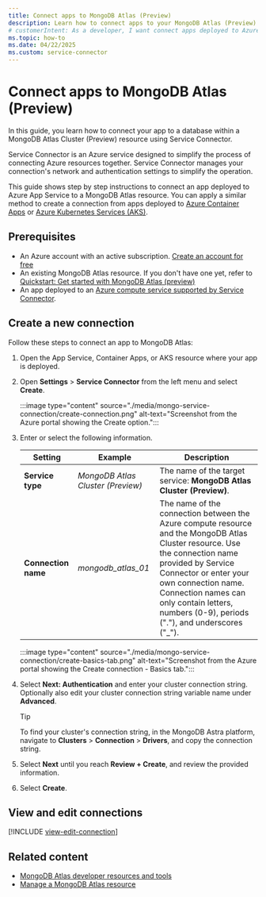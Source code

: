 ```yaml
---
title: Connect apps to MongoDB Atlas (Preview)
description: Learn how to connect apps to your MongoDB Atlas (Preview) service using Service Connector in Azure.
# customerIntent: As a developer, I want connect apps deployed to Azure services to a MongoDB Atlas (Preview) resource.
ms.topic: how-to
ms.date: 04/22/2025
ms.custom: service-connector
---
```


# Connect apps to MongoDB Atlas (Preview)

In this guide, you learn how to connect your app to a database within a MongoDB Atlas Cluster (Preview) resource using Service Connector.

Service Connector is an Azure service designed to simplify the process of connecting Azure resources together. Service Connector manages your connection's network and authentication settings to simplify the operation.

This guide shows step by step instructions to connect an app deployed to Azure App Service to a MongoDB Atlas resource. You can apply a similar method to create a connection from apps deployed to [Azure Container Apps](/azure/container-apps/quickstart-portal) or [Azure Kubernetes Services (AKS)](/azure/aks/learn/quick-kubernetes-deploy-portal).

## Prerequisites

* An Azure account with an active subscription. [Create an account for free](https://azure.microsoft.com/free)
* An existing MongoDB Atlas resource. If you don't have one yet, refer to [Quickstart: Get started with MongoDB Atlas (preview)](./create.md)
* An app deployed to an [Azure compute service supported by Service Connector](../../service-connector/overview.md#what-services-are-supported-by-service-connector).

## Create a new connection

Follow these steps to connect an app to MongoDB Atlas:

1. Open the App Service, Container Apps, or AKS resource where your app is deployed.

1. Open **Settings** > **Service Connector** from the left menu and select **Create**.

    :::image type="content" source="./media/mongo-service-connection/create-connection.png" alt-text="Screenshot from the Azure portal showing the Create option.":::

1. Enter or select the following information.

    | Setting                    | Example                       | Description                                                                                                                                                                                                                                                                                       |
    |----------------------------|-------------------------------|---------------------------------------------------------------------------------------------------------------------------------------------------------------------------------------------------------------------------------------------------------------------------------------------------|
    | **Service type**           | *MongoDB Atlas Cluster (Preview)*    | The name of the target service: **MongoDB Atlas Cluster (Preview)**.                                                                                                                                                                                                                                     |
    | **Connection name**        | *mongodb_atlas_01*            | The name of the connection between the Azure compute resource and the MongoDB Atlas Cluster resource. Use the connection name provided by Service Connector or enter your own connection name. Connection names can only contain letters, numbers (0-9), periods ("."), and underscores ("_"). |
 
    :::image type="content" source="./media/mongo-service-connection/create-basics-tab.png" alt-text="Screenshot from the Azure portal showing the Create connection - Basics tab.":::

1. Select **Next: Authentication** and enter your cluster connection string. Optionally also edit your cluster connection string variable name under **Advanced**.

    > [!TIP]
    > To find your cluster's connection string, in the MongoDB Astra platform, navigate to **Clusters** > **Connection** > **Drivers**, and copy the connection string.

1. Select **Next** until you reach  **Review + Create**, and review the provided information.
1. Select **Create**.

## View and edit connections

[!INCLUDE [view-edit-connection](../includes/view-edit-connection.md)]

## Related content

- [MongoDB Atlas developer resources and tools](tools.md)
- [Manage a MongoDB Atlas resource](manage.md)
